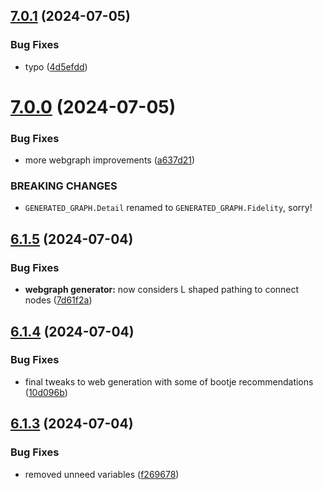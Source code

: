 ## [7.0.1](https://github.com/Torwent/SRL-T/compare/v7.0.0...v7.0.1) (2024-07-05)


### Bug Fixes

* typo ([4d5efdd](https://github.com/Torwent/SRL-T/commit/4d5efdddcfe72584473d6bddea918277ead3c775))



# [7.0.0](https://github.com/Torwent/SRL-T/compare/v6.1.5...v7.0.0) (2024-07-05)


### Bug Fixes

* more webgraph improvements ([a637d21](https://github.com/Torwent/SRL-T/commit/a637d21f7b744d48bf5a5e0cfb9c541e4f58de43))


### BREAKING CHANGES

* `GENERATED_GRAPH.Detail` renamed to `GENERATED_GRAPH.Fidelity`, sorry!



## [6.1.5](https://github.com/Torwent/SRL-T/compare/v6.1.4...v6.1.5) (2024-07-04)


### Bug Fixes

* **webgraph generator:** now considers L shaped pathing to connect nodes ([7d61f2a](https://github.com/Torwent/SRL-T/commit/7d61f2a2498ffe4a44ab1c936992ea77398b6ef9))



## [6.1.4](https://github.com/Torwent/SRL-T/compare/v6.1.3...v6.1.4) (2024-07-04)


### Bug Fixes

* final tweaks to web generation with some of bootje recommendations ([10d096b](https://github.com/Torwent/SRL-T/commit/10d096b79fd02a43ec14191e6fdef23a348afb46))



## [6.1.3](https://github.com/Torwent/SRL-T/compare/v6.1.2...v6.1.3) (2024-07-04)


### Bug Fixes

* removed unneed variables ([f269678](https://github.com/Torwent/SRL-T/commit/f26967846eb5fa8d9c2fe0cb0899b88df07d0f9a))



